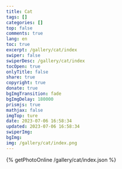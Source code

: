 ```yaml
---
title: Cat
tags: []
categories: []
top: false
comments: true
lang: en
toc: true
excerpt: /gallery/cat/index
swiper: false
swiperDesc: /gallery/cat/index
tocOpen: true
onlyTitle: false
share: true
copyright: true
donate: true
bgImgTransition: fade
bgImgDelay: 180000
prismjs: true
mathjax: false
imgTop: ture
date: 2023-07-06 16:58:34
updated: 2023-07-06 16:58:34
swiperImg:
bgImg:
img: /gallery/cat/index.png
---
```

{% getPhotoOnline /gallery/cat/index.json %}
